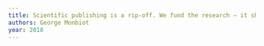```yaml
---
title: Scientific publishing is a rip-off. We fund the research – it should be free
authors: George Monbiot
year: 2018
---
```


